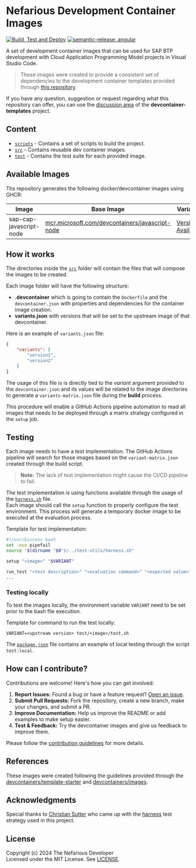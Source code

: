 # Nefarious Development Container Images

[![Build, Test and Deploy](https://github.com/The-Nefarious-Developer/devcontainer-images/actions/workflows/pipeline.yaml/badge.svg)](https://github.com/The-Nefarious-Developer/devcontainer-images/actions/workflows/pipeline.yaml)
[![semantic-release: angular](https://img.shields.io/badge/semantic--release-angular-e10079?logo=semantic-release)](https://github.com/semantic-release/semantic-release)

A set of development container images that can be used for SAP BTP development with Cloud Application Programming Model projects in Visual Studio Code.

> These images were created to provide a consistent set of dependencies to the development container templates provided through [this repository](https://github.com/The-Nefarious-Developer/devcontainer-templates).

If you have any question, suggestion or request regarding what this repository can offer, you can use the [discussion area](https://github.com/orgs/The-Nefarious-Developer/discussions) of the **devcontainer-templates** project.

## Content

- [`scripts`](scripts) - Contains a set of scripts to build the project.
- [`src`](src) - Contains reusable dev container images.
- [`test`](test) - Contains the test suite for each provided image.

## Available Images

Ths repository generates the following docker/devcontainer images using GHCR:

| Image                     | Base Image                                                                                                            | Variants                                                          |
|---------------------------|-----------------------------------------------------------------------------------------------------------------------|-------------------------------------------------------------------|
| sap-cap-javascript-node   | [mcr.microsoft.com/devcontainers/javascript-node](https://hub.docker.com/r/microsoft/devcontainers-javascript-node)   | [Versions Available](./src/sap-cap-javascript-node/variants.json) |

## How it works

The directories inside the [`src`](src) folder will contain the files that will compose the images to be created. 

Each image folder will have the following structure:
- **.devcontainer** which is going to contain the `Dockerfile` and the `devcontainer.json` with properties and dependencies for the container image creation. 
- **variants.json** with versions that will be set to the upstream image of that devcontainer.

Here is an example of `variants.json` file:

```json
{
    "variants": [
        "version1",
        "version2"
    ]
}
```

The usage of this file is is directly tied to the *variant* argument provided to the `devcontainer.json` and its values will be related to the image directories to generate a `variants-matrix.json` file during the **build** process.

This procedure will enable a GitHub Actions pipeline automation to read all images that needs to be deployed through a matrix strategy configured in the `setup` job.

## Testing

Each image needs to have a test implementation. The GitHub Actions pipeline will search for those images based on the `variant-matrix.json` created through the build script.

> **Note:** The lack of test implementation might cause the CI/CD pipeline to fail.

The test implementation is using functions available through the usage of the [`harness.sh`](test/test-utils/harness.sh) file. <br />
Each image should call the `setup` function to properly configure the test environment. This process will generate a temporary docker image to be executed at the evaluation process.

Template for test implementation:

```bash
#!/usr/bin/env bash
set -euo pipefail
source "$(dirname "$0")/../test-utils/harness.sh"

setup "<image>" "$VARIANT"

run_test "<test description>" "<evaluation command>" "<expected value>"
...
```

### Testing locally

To test the images locally, the environment variable `VARIANT` need to be set prior to the bash file execution.

Template for command to run the test locally:

```
VARIANT=<upstream version> test/<image>/test.sh
```

The [`package.json`](package.json) file contains an example of local testing through the script `test:local`.

## How can I contribute?

Contributions are welcome! Here's how you can get involved:

1. **Report Issues:** Found a bug or have a feature request? [Open an issue](https://github.com/The-Nefarious-Developer/devcontainer-images/issues). <br />
2. **Submit Pull Requests:** Fork the repository, create a new branch, make your changes, and submit a PR. <br />
3. **Improve Documentation:** Help us improve the README or add examples to make setup easier. <br />
4. **Test & Feedback:** Try the devcontainer images and give us feedback to improve them.

Please follow the [contribution guidelines](CONTRIBUTING.md) for more details.

## References

These images were created following the guidelines provided through the [devcontainers/template-starter](https://github.com/devcontainers/template-starter) and [devcontainers/images](https://github.com/devcontainers/images).

## Acknowledgments

Special thanks to [Christian Sutter](https://github.com/csutter) who came up with the [harness](https://en.wikipedia.org/wiki/Test_harness) test strategy used in this project.

## License
Copyright (c) 2024 The Nefarious Developer <br />
Licensed under the MIT License. See [LICENSE](LICENSE).